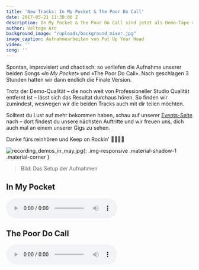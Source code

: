 ```yaml
---
title: 'New Tracks: In My Pocket & The Poor Do Call'
date: 2017-05-21 11:30:00 Z
description: In My Pocket & The Poor Do Call sind jetzt als Demo-Tape verfügbar
author: Voltage Arc
background_image: "/uploads/background_mixer.jpg"
image_caption: Aufnahmearbeiten von Put Up Your Head
video: ''
song: ''
---
```


Spontan, improvisiert und chaotisch: so verliefen die Aufnahme unserer beiden Songs _«In My Pocket»_ und «The Poor Do Call». Nach geschlagen 3 Stunden hatten wir dann endlich die Finale Version.

Trotz der Demo-Qualität – die noch weit von Professioneller Studio Qualität entfernt ist – lässt sich das Resultat durchaus hören. So finden wir zumindest, weswegen wir die beiden Tracks auch mit dir teilen möchten.

Solltest du Lust auf mehr bekommen haben, schau auf unserer [Events-Seite](http://events.voltagearc.com) nach – dort findest du unsere nächsten Auftritte und wir freuen uns, dich auch mal an einem unserer Gigs zu sehen.

Danke fürs reinhören und Keep on Rockin' 🤘🏻🤘🏻

![recording_demos_in_may.jpg](/uploads/recording_demos_in_may.jpg){: .img-responsive .material-shadow-1 .material-corner }

> Bild: Das Setup der Aufnahmen


## In My Pocket
<audio controls>
  <source src="/uploads/In_My_Pocket.mp3" type="audio/mpeg">
</audio>

## The Poor Do Call
<audio controls>
  <source src="/uploads/The_Poor_Do_Call.mp3" type="audio/mpeg">
</audio>